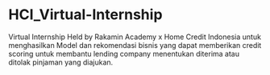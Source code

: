 # HCI_Virtual-Internship
Virtual Internship Held by Rakamin Academy x Home Credit Indonesia untuk menghasilkan Model dan rekomendasi bisnis yang dapat memberikan credit scoring untuk membantu lending company menentukan diterima atau ditolak pinjaman yang diajukan.
